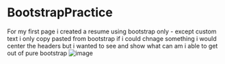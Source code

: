 # BootstrapPractice

For my first page i created a resume using bootstrap only - except custom text i only copy pasted from bootstrap 
if i could chnage something i would center the headers but i wanted to see and show what can am i able to get out of pure bootstrap
![image](https://github.com/OranFrydman/BootstrapPractice/assets/111463767/5e4a63cf-fcbc-469f-bff7-9d8cda003a19)
